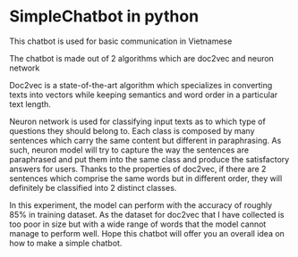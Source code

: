 # SimpleChatbot in python
This chatbot is used for basic communication in Vietnamese

The chatbot is made out of 2 algorithms which are doc2vec and neuron network

Doc2vec is a state-of-the-art algorithm which specializes in converting texts into vectors while keeping semantics and word order in a particular text length.

Neuron network is used for classifying input texts as to which type of questions they should belong to.
Each class is composed by many sentences which carry the same content but different in paraphrasing. As such, neuron model will try to capture the way the sentences are paraphrased and put them into the same class and produce the satisfactory answers for users. Thanks to the properties of doc2vec, if there are 2 sentences which comprise the same words but in different order, they will definitely be classified into 2 distinct classes. 

In this experiment, the model can perform with the accuracy of roughly 85% in training dataset. As the dataset for doc2vec that I have collected is too poor in size but with a wide range of words that the model cannot manage to perform well.
Hope this chatbot will offer you an overall idea on how to make a simple chatbot.
